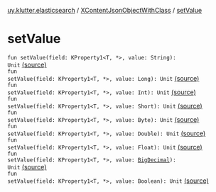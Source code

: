 [uy.klutter.elasticsearch](../index.md) / [XContentJsonObjectWithClass](index.md) / [setValue](.)


# setValue
<code>fun setValue(field: KProperty1<T, *>, value: String): Unit</code> [(source)](https://github.com/kohesive/klutter/blob/master/elasticsearch-jdk7/src/main/kotlin/uy/klutter/elasticsearch/XContent.kt#L42)<br/><code>fun setValue(field: KProperty1<T, *>, value: Long): Unit</code> [(source)](https://github.com/kohesive/klutter/blob/master/elasticsearch-jdk7/src/main/kotlin/uy/klutter/elasticsearch/XContent.kt#L43)<br/><code>fun setValue(field: KProperty1<T, *>, value: Int): Unit</code> [(source)](https://github.com/kohesive/klutter/blob/master/elasticsearch-jdk7/src/main/kotlin/uy/klutter/elasticsearch/XContent.kt#L44)<br/><code>fun setValue(field: KProperty1<T, *>, value: Short): Unit</code> [(source)](https://github.com/kohesive/klutter/blob/master/elasticsearch-jdk7/src/main/kotlin/uy/klutter/elasticsearch/XContent.kt#L45)<br/><code>fun setValue(field: KProperty1<T, *>, value: Byte): Unit</code> [(source)](https://github.com/kohesive/klutter/blob/master/elasticsearch-jdk7/src/main/kotlin/uy/klutter/elasticsearch/XContent.kt#L46)<br/><code>fun setValue(field: KProperty1<T, *>, value: Double): Unit</code> [(source)](https://github.com/kohesive/klutter/blob/master/elasticsearch-jdk7/src/main/kotlin/uy/klutter/elasticsearch/XContent.kt#L47)<br/><code>fun setValue(field: KProperty1<T, *>, value: Float): Unit</code> [(source)](https://github.com/kohesive/klutter/blob/master/elasticsearch-jdk7/src/main/kotlin/uy/klutter/elasticsearch/XContent.kt#L48)<br/><code>fun setValue(field: KProperty1<T, *>, value: [BigDecimal](http://docs.oracle.com/javase/6/docs/api/java/math/BigDecimal.html)): Unit</code> [(source)](https://github.com/kohesive/klutter/blob/master/elasticsearch-jdk7/src/main/kotlin/uy/klutter/elasticsearch/XContent.kt#L49)<br/><code>fun setValue(field: KProperty1<T, *>, value: Boolean): Unit</code> [(source)](https://github.com/kohesive/klutter/blob/master/elasticsearch-jdk7/src/main/kotlin/uy/klutter/elasticsearch/XContent.kt#L50)<br/>

